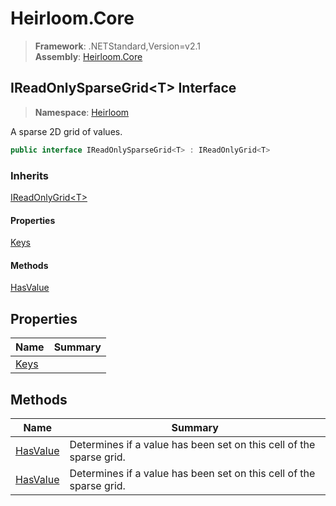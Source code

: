# Heirloom.Core

> **Framework**: .NETStandard,Version=v2.1  
> **Assembly**: [Heirloom.Core][0]  

## IReadOnlySparseGrid\<T> Interface

> **Namespace**: [Heirloom][0]  

A sparse 2D grid of values.

```cs
public interface IReadOnlySparseGrid<T> : IReadOnlyGrid<T>
```

### Inherits

[IReadOnlyGrid\<T>][1]

#### Properties

[Keys][2]

#### Methods

[HasValue][3]

## Properties

| Name      | Summary |
|-----------|---------|
| [Keys][2] |         |

## Methods

| Name          | Summary                                                             |
|---------------|---------------------------------------------------------------------|
| [HasValue][3] | Determines if a value has been set on this cell of the sparse grid. |
| [HasValue][3] | Determines if a value has been set on this cell of the sparse grid. |

[0]: ../../Heirloom.Core.md
[1]: IReadOnlyGrid[T].md
[2]: IReadOnlySparseGrid[T]/Keys.md
[3]: IReadOnlySparseGrid[T]/HasValue.md
